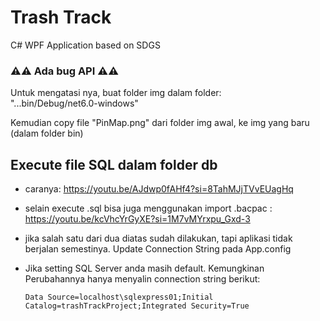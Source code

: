 # Trash Track
C# WPF Application based on SDGS

### ⚠️⚠️ Ada bug API ⚠️⚠️  
Untuk mengatasi nya, buat folder img dalam folder:  
"...bin/Debug/net6.0-windows"

Kemudian copy file "PinMap.png" dari folder img awal, ke img yang baru (dalam folder bin)
## Execute file SQL dalam folder db
* caranya: <https://youtu.be/AJdwp0fAHf4?si=8TahMJjTVvEUagHq>
* selain execute .sql bisa juga menggunakan import .bacpac : <https://youtu.be/kcVhcYrGyXE?si=1M7vMYrxpu_Gxd-3>
* jika salah satu dari dua diatas sudah dilakukan, tapi aplikasi tidak berjalan semestinya. Update Connection String pada App.config
* Jika setting SQL Server anda masih default. Kemungkinan Perubahannya hanya menyalin connection string berikut:
  
  ```
  Data Source=localhost\sqlexpress01;Initial Catalog=trashTrackProject;Integrated Security=True
  ```
